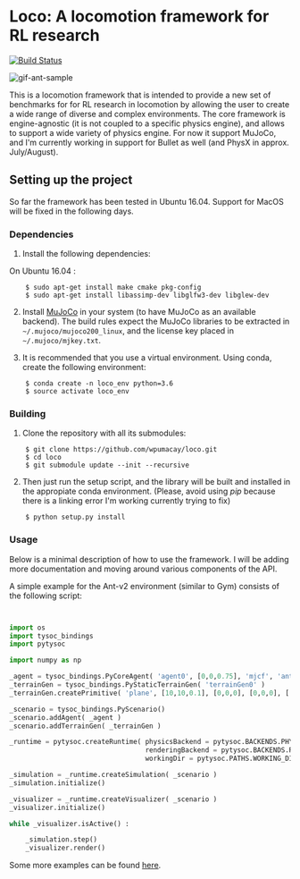 # Loco: A locomotion framework for RL research

[![Build Status](https://travis-ci.com/wpumacay/loco.svg?branch=master)](https://travis-ci.com/wpumacay/loco)

![gif-ant-sample](https://media.giphy.com/media/u48REyy0BzCUzbLyXC/giphy.gif)

This is a locomotion framework that is intended to provide a new set of benchmarks 
for for RL research in locomotion by allowing the user to create a wide range of
diverse and complex environments. The core framework is engine-agnostic (it is not
coupled to a specific physics engine), and allows to support a wide variety of
physics engine. For now it support MuJoCo, and I'm currently working in support
for Bullet as well (and PhysX in approx. July/August).

## Setting up the project

So far the framework has been tested in Ubuntu 16.04. Support for MacOS will
be fixed in the following days.

### Dependencies

1. Install the following dependencies:

On Ubuntu 16.04 :

```shell
    $ sudo apt-get install make cmake pkg-config
    $ sudo apt-get install libassimp-dev libglfw3-dev libglew-dev
```

2. Install [MuJoCo](https://www.roboti.us/index.html) in your system (to have MuJoCo 
   as an available backend). The build rules expect the MuJoCo libraries to be
   extracted in `~/.mujoco/mujoco200_linux`, and the license key placed in 
   `~/.mujoco/mjkey.txt`.

3. It is recommended that you use a virtual environment. Using conda, create
   the following environment:

```shell
    $ conda create -n loco_env python=3.6
    $ source activate loco_env
```

### Building

1. Clone the repository with all its submodules:

```shell
    $ git clone https://github.com/wpumacay/loco.git
    $ cd loco
    $ git submodule update --init --recursive
```

2. Then just run the setup script, and the library will be built and installed
   in the appropiate conda environment. (Please, avoid using *pip* because there
   is a linking error I'm working currently trying to fix)

```shell
    $ python setup.py install
```

### Usage

Below is a minimal description of how to use the framework. I will be adding
more documentation and moving around various components of the API.

A simple example for the Ant-v2 environment (similar to Gym) consists of the
following script:

```python


import os
import tysoc_bindings
import pytysoc

import numpy as np

_agent = tysoc_bindings.PyCoreAgent( 'agent0', [0,0,0.75], 'mjcf', 'ant' )
_terrainGen = tysoc_bindings.PyStaticTerrainGen( 'terrainGen0' )
_terrainGen.createPrimitive( 'plane', [10,10,0.1], [0,0,0], [0,0,0], [.2,.3,.4], 'chessboard' )

_scenario = tysoc_bindings.PyScenario()
_scenario.addAgent( _agent )
_scenario.addTerrainGen( _terrainGen )

_runtime = pytysoc.createRuntime( physicsBackend = pytysoc.BACKENDS.PHYSICS.MUJOCO,
                                  renderingBackend = pytysoc.BACKENDS.RENDERING.GLVIZ,
                                  workingDir = pytysoc.PATHS.WORKING_DIR )

_simulation = _runtime.createSimulation( _scenario )
_simulation.initialize()

_visualizer = _runtime.createVisualizer( _scenario )
_visualizer.initialize()

while _visualizer.isActive() :

    _simulation.step()
    _visualizer.render()

```

Some more examples can be found [here](https://github.com/wpumacay/tysocMjc/tree/5cfd6106cd550e221b516f9b57b5623d3571f6b9/examples/python).